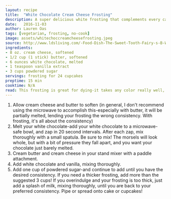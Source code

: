 ```yaml
---
layout: recipe
title:  "White Chocolate Cream Cheese Frosting"
description: A super delicious white frosting that complements every cake flavor.
date:   2016-11-03
author: Lauren Oas
tags: [vegetarian, frosting, no-cook]
image: assets/whitechoccreamcheesefrosting.jpeg
source: http://www.ldsliving.com/-Food-Dish-The-Sweet-Tooth-Fairy-s-B-W-Chocolate-Cupcake-Recipe/s/69294
ingredients:
- 8 oz. cream cheese, softened
- 1/2 cup (1 stick) butter, softened
- 6 ounces white chocolate, melted
- 1 teaspoon vanilla extract
- 3 cups powdered sugar
servings: frosting for 24 cupcakes
preptime: 15 min
cooktime: N/A
read: This frosting is great for dying-it takes any color really well, and it's especially easy to manage color strengths. Just be sure to start small. When melting your white chocolate, be VERY careful not to burn in-not only will the consistency be like cottage cheese, but the charred flavor will ruin both the white chocolate flavor and the frosting, should you add it.
---
```

1. Allow cream cheese and butter to soften (in general, I don't recommend using the microwave to accomplish this-especially with butter, it will be partially melted, lending your frosting the wrong consistency. With frosting, it's all about the consistency)
2. Melt your white chocolate-add your white chocolate to a microwave-safe bowl, and zap in 20 second intervals. After each zap, mix thoroughly with a small spatula. Be sure to mix! The morsels will look whole, but with a bit of pressure they fall apart, and you want your chocolate just barely melted.
3. Cream butter and cream cheese in your stand mixer with a paddle attachment.
4. Add white chocolate and vanilla, mixing thoroughly.
5. Add one cup of powdered sugar-and continue to add until you have the desired consistency. If you need a thicker frosting, add more than the suggested 3 cups! If you overindulge and your frosting is too thick, just add a splash of milk, mixing thoroughly, until you are back to your preferred consistency.
Pipe or spread onto cake or cupcakes!
